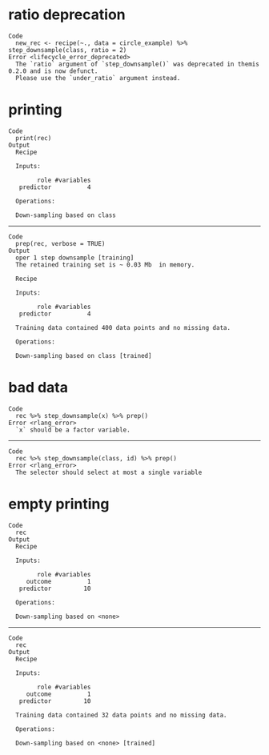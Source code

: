 # ratio deprecation

    Code
      new_rec <- recipe(~., data = circle_example) %>% step_downsample(class, ratio = 2)
    Error <lifecycle_error_deprecated>
      The `ratio` argument of `step_downsample()` was deprecated in themis 0.2.0 and is now defunct.
      Please use the `under_ratio` argument instead.

# printing

    Code
      print(rec)
    Output
      Recipe
      
      Inputs:
      
            role #variables
       predictor          4
      
      Operations:
      
      Down-sampling based on class

---

    Code
      prep(rec, verbose = TRUE)
    Output
      oper 1 step downsample [training] 
      The retained training set is ~ 0.03 Mb  in memory.
      
      Recipe
      
      Inputs:
      
            role #variables
       predictor          4
      
      Training data contained 400 data points and no missing data.
      
      Operations:
      
      Down-sampling based on class [trained]

# bad data

    Code
      rec %>% step_downsample(x) %>% prep()
    Error <rlang_error>
      `x` should be a factor variable.

---

    Code
      rec %>% step_downsample(class, id) %>% prep()
    Error <rlang_error>
      The selector should select at most a single variable

# empty printing

    Code
      rec
    Output
      Recipe
      
      Inputs:
      
            role #variables
         outcome          1
       predictor         10
      
      Operations:
      
      Down-sampling based on <none>

---

    Code
      rec
    Output
      Recipe
      
      Inputs:
      
            role #variables
         outcome          1
       predictor         10
      
      Training data contained 32 data points and no missing data.
      
      Operations:
      
      Down-sampling based on <none> [trained]

